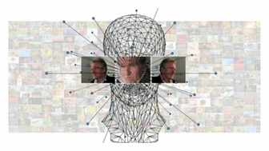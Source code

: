 ![FileModes](slideImages/image2.png)<!-- .element: style="border:0; width:900px; margin-left:50px" -->